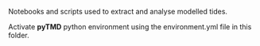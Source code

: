 Notebooks and scripts used to extract and analyse modelled tides.

Activate **pyTMD** python environment using the environment.yml file in this folder.
